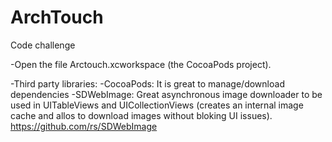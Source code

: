 # ArchTouch
Code challenge 

-Open the file Arctouch.xcworkspace (the CocoaPods project).

-Third party libraries:
   -CocoaPods: It is great to manage/download dependencies
   -SDWebImage: Great asynchronous image downloader to be used in UITableViews and UICollectionViews (creates an internal image cache and allos to download images 
                without bloking UI issues).  https://github.com/rs/SDWebImage
